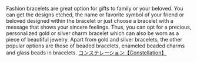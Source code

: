 Fashion bracelets are great option for gifts to family or your beloved. You can get the designs etched, the name or favorite symbol of your friend or beloved designed within the bracelet or just choose a bracelet with a message that shows your sincere feelings. Thus, you can opt for a precious, personalized gold or silver charm bracelet which can also be worn as a piece of beautiful jewelry. Apart from gold and silver bracelets, the other popular options are those of beaded bracelets, enameled beaded charms and glass beads in bracelets.
 <a href="http://www.eltratec.com/japanonline.asp?cheap=products-c212.html" title="コンステレーション【Constellation】">コンステレーション【Constellation】</a>